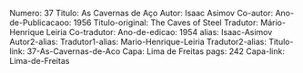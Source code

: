 Numero: 37
Titulo: As Cavernas de Aço
Autor: Isaac Asimov
Co-autor: 
Ano-de-Publicacaoo: 1956
Titulo-original: The Caves of Steel
Tradutor: Mário-Henrique Leiria
Co-tradutor: 
Ano-de-edicao: 1954
alias: Isaac-Asimov
Autor2-alias: 
Tradutor1-alias: Mario-Henrique-Leiria
Tradutor2-alias: 
Titulo-link: 37-As-Cavernas-de-Aco
Capa: Lima de Freitas
pags: 242
Capa-link: Lima-de-Freitas